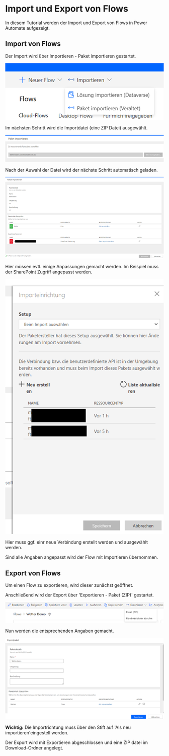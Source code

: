 # Import und Export von Flows

In diesem Tutorial werden der Import und Export von Flows in Power Automate aufgezeigt.

## Import von Flows

Der Import wird über Importieren - Paket importieren gestartet.

![Screenshot Import Start](/sources/import_flow_start.png)

Im nächsten Schritt wird die Importdatei (eine ZIP Datei) ausgewählt.

![Screenshot Import Start](/sources/import_foww_upload.png)

Nach der Auwahl der Datei wird der nächste Schritt automatisch geladen.

![Screenshot Import Definitionen](/sources/import_flow_details.png)

Hier müssen evtl. einige Anpassungen gemacht werden. Im Beispiel muss der SharePoint Zugriff angepasst werden.

![Screenshot SharePoint Rechte](/sources/import_flow_sharepoint.png)

Hier muss ggf. einr neue Verbindung erstellt werden und ausgewählt werden.

Sind alle Angaben angepasst wird der Flow mit Importieren übernommen.

## Export von Flows

Um einen Flow zu exportieren, wird dieser zunächst geöffnet. 

Anschließend wird der Export über 'Exportieren - Paket (ZIP)' gestartet.

![Screenshot Start Export](/sources/export_flow_start.png)

Nun werden die entsprechenden Angaben gemacht.

![Screenshot SharePoint Rechte](/sources/export_flow.png)

**Wichtig:** Die Importrichtung muss über den Stift auf 'Als neu importieren'eingestell werden.

Der Export wird mit Exportieren abgeschlossen und eine ZIP datei im Download-Ordner angelegt.
